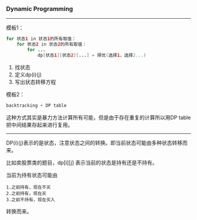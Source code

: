 ### Dynamic Programming

------

模板1：


```java
for 状态1 in 状态1的所有取值：
    for 状态2 in 状态2的所有取值：
        for ...
            dp[状态1][状态2][...] = 择优(选择1，选择2...)
```

1. 找状态
2. 定义dp(i)(j)
3. 写出状态转移方程



模板2：

```java
backtracking + DP table
```

这种方式其实是暴力方法计算所有可能，但是由于存在重复的计算所以用DP table把中间结果存起来进行复用。



------


DP(i)(j)表示的是状态，注意状态之间的转换。即当前状态可能由多种状态转移而来。

比如卖股票类的题目，dp[i][j] 表示当前的状态是持有还是不持有。

当前为持有状态可能由

    1.之前持有，现在不买
    2.之前持有，现在买
    3.之前不持有，现在买入

转换而来。

